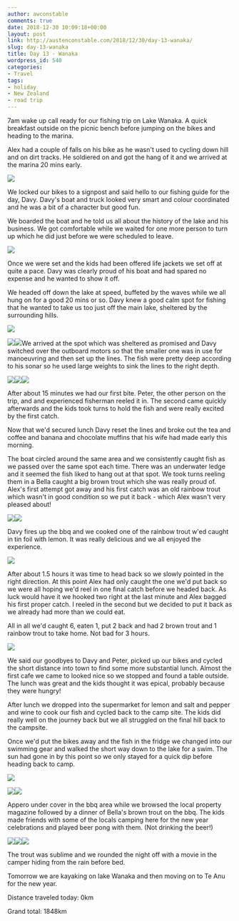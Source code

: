 ```yaml
---
author: awconstable
comments: true
date: 2018-12-30 10:09:18+00:00
layout: post
link: http://austenconstable.com/2018/12/30/day-13-wanaka/
slug: day-13-wanaka
title: Day 13 - Wanaka
wordpress_id: 540
categories:
- Travel
tags:
- holiday
- New Zealand
- road trip
---
```


7am wake up call ready for our fishing trip on Lake Wanaka. A quick breakfast outside on the picnic bench before jumping on the bikes and heading to the marina.

Alex had a couple of falls on his bike as he wasn't used to cycling down hill and on dirt tracks. He soldiered on and got the hang of it and we arrived at the marina 20 mins early.

![](../../../images/2018/12/img_2950.jpg)

We locked our bikes to a signpost and said hello to our fishing guide for the day, Davy. Davy's boat and truck looked very smart and colour coordinated and he was a bit of a character but good fun.

We boarded the boat and he told us all about the history of the lake and his business. We got comfortable while we waited for one more person to turn up which he did just before we were scheduled to leave.

![](../../../images/2018/12/img_2958.jpg)

Once we were set and the kids had been offered life jackets we set off at quite a pace. Davy was clearly proud of his boat and had spared no expense and he wanted to show it off.

We headed off down the lake at speed, buffeted by the waves while we all hung on for a good 20 mins or so. Davy knew a good calm spot for fishing that he wanted to take us too just off the main lake, sheltered by the surrounding hills.

![](../../../images/2018/12/img_2959.jpg)

![](../../../images/2018/12/img_0264.jpg)![](../../../images/2018/12/img_0268.jpg)We arrived at the spot which was sheltered as promised and Davy switched over the outboard motors so that the smaller one was in use for manoeuvring and then set up the lines. The fish were pretty deep according to his sonar so he used large weights to sink the lines to the right depth.

![](../../../images/2018/12/img_2964.jpg)![](../../../images/2018/12/img_2967.jpg)![](../../../images/2018/12/img_0290.jpg)

After about 15 minutes we had our first bite. Peter, the other person on the trip, and and experienced fisherman reeled it in. The second came quickly afterwards and the kids took turns to hold the fish and were really excited by the first catch.

Now that we'd secured lunch Davy reset the lines and broke out the tea and coffee and banana and chocolate muffins that his wife had made early this morning.

The boat circled around the same area and we consistently caught fish as we passed over the same spot each time. There was an underwater ledge and it seemed the fish liked to hang out at that spot. We took turns reeling them in a Bella caught a big brown trout which she was really proud of. Alex's first attempt got away and his first catch was an old rainbow trout which wasn't in good condition so we put it back - which Alex wasn't very pleased about!

![](../../../images/2018/12/img_0295.jpg)![](../../../images/2018/12/img_2969.jpg)

Davy fires up the bbq and we cooked one of the rainbow trout w'ed caught in tin foil with lemon. It was really delicious and we all enjoyed the experience.

![](../../../images/2018/12/630561f0-03c4-4a3c-bd87-8e009ecf4038.jpg)

After about 1.5 hours it was time to head back so we slowly pointed in the right direction. At this point Alex had only caught the one we'd put back so we were all hoping we'd reel in one final catch before we headed back. As luck would have it we hooked two right at the last minute and Alex bagged his first proper catch. I reeled in the second but we decided to put it back as we already had more than we could eat.

All in all we'd caught 6, eaten 1, put 2 back and had 2 brown trout and 1 rainbow trout to take home. Not bad for 3 hours.

![](../../../images/2018/12/img_2972.jpg)

We said our goodbyes to Davy and Peter, picked up our bikes and cycled the short distance into town to find some more substantial lunch. Almost the first cafe we came to looked nice so we stopped and found a table outside. The lunch was great and the kids thought it was epical, probably because they were hungry!

After lunch we dropped into the supermarket for lemon and salt and pepper and wine to cook our fish and cycled back to the camp site. The kids did really well on the journey back but we all struggled on the final hill back to the campsite.

Once we'd put the bikes away and the fish in the fridge we changed into our swimming gear and walked the short way down to the lake for a swim. The sun had gone in by this point so we only stayed for a quick dip before heading back to camp.

![](../../../images/2018/12/0424a521-1d57-4b58-a799-01379f3d4799.jpg)

![](../../../images/2018/12/img_2979.jpg)![](../../../images/2018/12/img_2982.jpg)

Appero under cover in the bbq area while we browsed the local property magazine followed by a dinner of Bella's brown trout on the bbq. The kids made friends with some of the locals camping here for the new year celebrations and played beer pong with them. (Not drinking the beer!)

![](../../../images/2018/12/img_2985.jpg)![](../../../images/2018/12/img_2986.jpg)![](../../../images/2018/12/img_0334.jpg)

The trout was sublime and we rounded the night off with a movie in the camper hiding from the rain before bed.

Tomorrow we are kayaking on lake Wanaka and then moving on to Te Anu for the new year.

Distance traveled today: 0km

Grand total: 1848km
